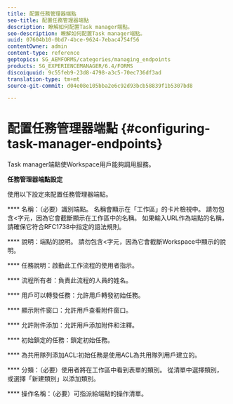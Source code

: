 ```yaml
---
title: 配置任務管理器端點
seo-title: 配置任務管理器端點
description: 瞭解如何配置Task manager端點。
seo-description: 瞭解如何配置Task manager端點。
uuid: 07604b10-0bd7-4bce-9624-7ebac4754f56
contentOwner: admin
content-type: reference
geptopics: SG_AEMFORMS/categories/managing_endpoints
products: SG_EXPERIENCEMANAGER/6.4/FORMS
discoiquuid: 9c55feb9-23d8-4798-a3c5-70ec736df3ad
translation-type: tm+mt
source-git-commit: d04e08e105bba2e6c92d93bcb58839f1b5307bd8

---
```



# 配置任務管理器端點 {#configuring-task-manager-endpoints}

Task manager端點使Workspace用戶能夠調用服務。

**任務管理器端點設定**

使用以下設定來配置任務管理器端點。

**** 名稱：（必要）識別端點。 名稱會顯示在「工作區」的卡片檢視中。 請勿包含&lt;字元，因為它會截斷顯示在工作區中的名稱。 如果輸入URL作為端點的名稱，請確保它符合RFC1738中指定的語法規則。

**** 說明：端點的說明。 請勿包含&lt;字元，因為它會截斷Workspace中顯示的說明。

**** 任務說明：啟動此工作流程的使用者指示。

**** 流程所有者：負責此流程的人員的姓名。

**** 用戶可以轉發任務：允許用戶轉發初始任務。

**** 顯示附件窗口：允許用戶查看附件窗口。

**** 允許附件添加：允許用戶添加附件和注釋。

**** 初始鎖定的任務：鎖定初始任務。

**** 為共用隊列添加ACL:初始任務是使用ACL為共用隊列用戶建立的。

**** 分類：（必要）使用者將在工作區中看到表單的類別。 從清單中選擇類別，或選擇「新建類別」以添加類別。

**** 操作名稱：（必要）可指派給端點的操作清單。
